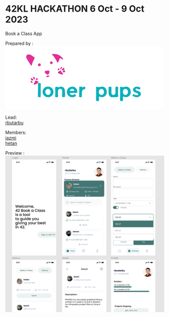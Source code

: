 # 42KL HACKATHON 6 Oct - 9 Oct 2023
Book a Class App

Prepared by :
![logo](https://github.com/ninetendo59/Hackathon42Oct/blob/main/Design%20Apps/logo.png)

Lead:  
[rbutarbu](https://github.com/rubutar)


Members:  
[iazmi](https://github.com/ImranAzmi95)  
[hetan](https://github.com/ninetendo59)  


Preview : 
![preview](https://github.com/ninetendo59/Hackathon42Oct/blob/main/Design%20Apps/1.%20All%20Page.png)
